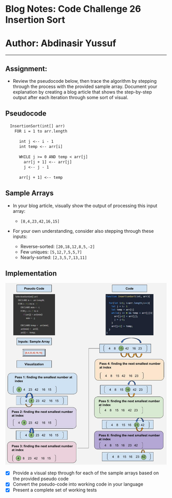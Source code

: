 # Blog Notes: Code Challenge 26 Insertion Sort
# Author: Abdinasir Yussuf
<hr>

## Assignment: 
  - Review the pseudocode below, then trace the algorithm by stepping through the process with the provided sample array. Document your explanation by creating a blog article that shows the step-by-step output after each iteration through some sort of visual.


## Pseudocode

```
  InsertionSort(int[] arr)
    FOR i = 1 to arr.length

      int j <-- i - 1
      int temp <-- arr[i]

      WHILE j >= 0 AND temp < arr[j]
        arr[j + 1] <-- arr[j]
        j <-- j - 1

      arr[j + 1] <-- temp
```
## Sample Arrays
- In your blog article, visually show the output of processing this input array:
    - `[8,4,23,42,16,15]`

- For your own understanding, consider also stepping through these inputs:

  - Reverse-sorted: `[20,18,12,8,5,-2]`
  - Few uniques: `[5,12,7,5,5,7]`
  - Nearly-sorted: `[2,3,5,7,13,11]`



## Implementation
![step-through](./img/Code-Challenge.jpg)

- [x] Provide a visual step through for each of the sample arrays based on the provided pseudo code
- [x] Convert the pseudo-code into working code in your language
- [x] Present a complete set of working tests